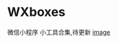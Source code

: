 # WXboxes
微信小程序 小工具合集,待更新
[image](https://github.com/jiangzhiwei2018/WXboxes/edit/boxes/扫码_搜索联合传播样式-微信标准绿版.png)
